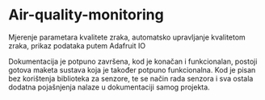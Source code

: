 # Air-quality-monitoring
Mjerenje parametara kvalitete zraka, automatsko upravljanje kvalitetom zraka, prikaz podataka putem Adafruit IO 

Dokumentacija je potpuno završena, kod je konačan i funkcionalan, postoji gotova maketa sustava koja je također potpuno funkcionalna. 
Kod je pisan bez korištenja biblioteka za senzore, te se način rada senzora i sva ostala dodatna pojašnjenja nalaze u dokumentaciji samog projekta.
